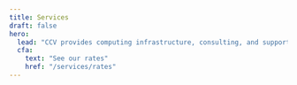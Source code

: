 ```yaml
---
title: Services
draft: false
hero:
  lead: "CCV provides computing infrastructure, consulting, and support to the Brown Community. We have a team of HPC specialists, data scientists, and software engineers available to help with the hardware we provide, as well as the software needs for classrooms, labs, centers, and institutes at Brown. See below the services we provide."
  cfa:
    text: "See our rates"
    href: "/services/rates"
---
```

